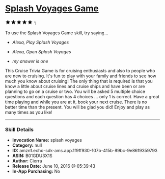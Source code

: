 # [Splash Voyages Game](http://alexa.amazon.com/#skills/amzn1.echo-sdk-ams.app.1f9ff930-107b-415b-89bc-9e8619359793)
![5 stars](../../images/ic_star_black_18dp_1x.png)![5 stars](../../images/ic_star_black_18dp_1x.png)![5 stars](../../images/ic_star_black_18dp_1x.png)![5 stars](../../images/ic_star_black_18dp_1x.png)![5 stars](../../images/ic_star_black_18dp_1x.png) 1

To use the Splash Voyages Game skill, try saying...

* *Alexa, Play Splash Voyages*

* *Alexa, Open Splash Voyages*

* *my answer is one*

This Cruise Trivia Game is for cruising enthusiasts and also to people who are new to cruising.  It's fun to play with your family and friends to see how much you know about cruising! The only thing that is required is that you know a little about cruise lines and cruise ships and have been or are planning to go on a cruise or two.  You will be asked 5 multiple choice questions and each question has 4 choices ... only 1 is correct.  Have a great time playing and while you are at it, book your next cruise.  There is no better time than the present.  You will be glad you did!  Enjoy and play as many times as you like!

***

### Skill Details

* **Invocation Name:** splash voyages
* **Category:** null
* **ID:** amzn1.echo-sdk-ams.app.1f9ff930-107b-415b-89bc-9e8619359793
* **ASIN:** B01GDU3X1S
* **Author:** Cierra
* **Release Date:** June 10, 2016 @ 05:39:43
* **In-App Purchasing:** No
